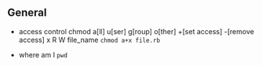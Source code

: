 ## General
- access control
chmod a[ll] u[ser] g[roup] o[ther] +[set access] -[remove access] x R W file_name
`chmod a+x file.rb`  
  
- where am I
`pwd`
